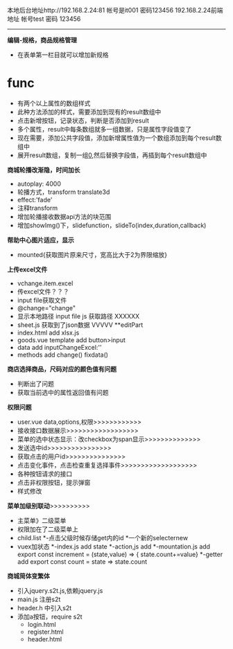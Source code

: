 ﻿本地后台地址http://192.168.2.24:81 帐号是it001 密码123456 192.168.2.24前端地址 帐号test 密码 123456

***************************************
**编辑-规格，商品规格管理**
* 在表单第一栏目就可以增加新规格
# func
* 有两个以上属性的数组样式
* 此种方法添加的样式，需要添加到现有的result数组中
* 点击新增按钮，记录状态，判断是否添加到result
* 多个属性，result中每条数组就多一组数据，只是属性字段值变了
* 现在需要，添加公共字段值，添加新增属性值为一个数组添加到每个result数组中
* 展开result数组，复制一组[0](需要先转成字符串，再转成对象),然后替换字段值，再插到每个result数组中

**商城轮播改渐隐，时间加长**
* autoplay: 4000
* 轮播方式，transform translate3d
* effect:'fade'
* 注释transform
* 增加轮播接收数据api方法的块范围
* 增加showImg()下，slidefunction，slideTo(index,duration,callback)

**帮助中心图片适应，显示**
* mounted{获取图片原来尺寸，宽高比大于2为界限缩放}

**上传excel文件**
* vchange.item.excel
* 传excel文件？？？
* input file获取文件
* @change="change"
* 显示本地路径  input file js 获取路径   XXXXXX
* sheet.js 获取到了json数据  VVVVV
**editPart
* index.html add xlsx.js
* goods.vue template add button>input
* data add inputChangeExcel:''
* methods add change() fixdata()

**商店选择商品，尺码对应的颜色值有问题**
* 判断出了问题
* 获取当前选中的属性返回值有问题

**权限问题**
* user.vue data,options,权限>>>>>>>>>>>>
* 接收接口数据展示>>>>>>>>>>>>>>>>>>
* 菜单的选中状态显示：改checkbox为span显示>>>>>>>>>>>>>>
* 发送选中id>>>>>>>>>>>>>>>>
* 获取点击的用户id>>>>>>>>>>>>>>>
* 点击变化事件，点击检查重复选择事件>>>>>>>>>>>>>>>>>>>
* 各种按钮请求的接口
* 点击非权限按钮，提示弹窗
* 样式修改

**菜单加级别联动**>>>>>>>>>>
* 主菜单》二级菜单
* 权限加在了二级菜单上
* child.list
*-点击父级时候存储get内的id
*一个新的selecternew
* vuex加状态
*-index.js  add   state
*-action,js   add
*-mountation.js  add  export const increment = (state,value) => { state.count+=value}
*-getter  add  export const count = state => state.count

**商城简体变繁体**
* 引入jquery.s2t.js,依赖jquery.js
* main.js 注册s2t
* header.h 中引入s2t
* 添加a按钮，require s2t 
	- login.html
	- register.html
	- header.html